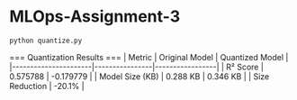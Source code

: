 # MLOps-Assignment-3

    python quantize.py


=== Quantization Results ===
| Metric               | Original Model | Quantized Model |
|----------------------|----------------|-----------------|
| R² Score            | 0.575788 | -0.179779 |
| Model Size (KB)     | 0.288 KB | 0.346 KB |
| Size Reduction      | -20.1%          |